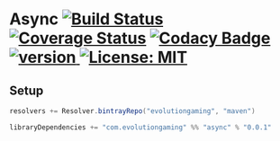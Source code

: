 # Async [![Build Status](https://travis-ci.org/evolution-gaming/async.svg)](https://travis-ci.org/evolution-gaming/async) [![Coverage Status](https://coveralls.io/repos/evolution-gaming/async/badge.svg)](https://coveralls.io/r/evolution-gaming/async) [![Codacy Badge](https://api.codacy.com/project/badge/Grade/74404c8a09e443d685ca17a19c8b9f6d)](https://www.codacy.com/app/evolution-gaming/async?utm_source=github.com&amp;utm_medium=referral&amp;utm_content=evolution-gaming/async&amp;utm_campaign=Badge_Grade) [ ![version](https://api.bintray.com/packages/evolutiongaming/maven/async/images/download.svg) ](https://bintray.com/evolutiongaming/maven/async/_latestVersion) [![License: MIT](https://img.shields.io/badge/License-MIT-yellowgreen.svg)](https://opensource.org/licenses/MIT)

## Setup

```scala
resolvers += Resolver.bintrayRepo("evolutiongaming", "maven")

libraryDependencies += "com.evolutiongaming" %% "async" % "0.0.1"
```